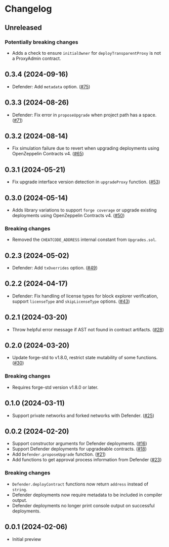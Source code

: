 # Changelog

## Unreleased

### Potentially breaking changes
- Adds a check to ensure `initialOwner` for `deployTransparentProxy` is not a ProxyAdmin contract.

## 0.3.4 (2024-09-16)

- Defender: Add `metadata` option. ([#75](https://github.com/OpenZeppelin/openzeppelin-foundry-upgrades/pull/75))

## 0.3.3 (2024-08-26)

- Defender: Fix error in `proposeUpgrade` when project path has a space. ([#71](https://github.com/OpenZeppelin/openzeppelin-foundry-upgrades/pull/71))

## 0.3.2 (2024-08-14)

- Fix simulation failure due to revert when upgrading deployments using OpenZeppelin Contracts v4. ([#65](https://github.com/OpenZeppelin/openzeppelin-foundry-upgrades/pull/65))

## 0.3.1 (2024-05-21)

- Fix upgrade interface version detection in `upgradeProxy` function. ([#53](https://github.com/OpenZeppelin/openzeppelin-foundry-upgrades/pull/53))

## 0.3.0 (2024-05-14)

- Adds library variations to support `forge coverage` or upgrade existing deployments using OpenZeppelin Contracts v4. ([#50](https://github.com/OpenZeppelin/openzeppelin-foundry-upgrades/pull/50))

### Breaking changes
- Removed the `CHEATCODE_ADDRESS` internal constant from `Upgrades.sol`.

## 0.2.3 (2024-05-02)

- Defender: Add `txOverrides` option. ([#49](https://github.com/OpenZeppelin/openzeppelin-foundry-upgrades/pull/49))

## 0.2.2 (2024-04-17)

- Defender: Fix handling of license types for block explorer verification, support `licenseType` and `skipLicenseType` options. ([#43](https://github.com/OpenZeppelin/openzeppelin-foundry-upgrades/pull/43))

## 0.2.1 (2024-03-20)

- Throw helpful error message if AST not found in contract artifacts. ([#28](https://github.com/OpenZeppelin/openzeppelin-foundry-upgrades/pull/28))

## 0.2.0 (2024-03-20)

- Update forge-std to v1.8.0, restrict state mutability of some functions. ([#30](https://github.com/OpenZeppelin/openzeppelin-foundry-upgrades/pull/30))

### Breaking changes
- Requires forge-std version v1.8.0 or later.

## 0.1.0 (2024-03-11)

- Support private networks and forked networks with Defender. ([#25](https://github.com/OpenZeppelin/openzeppelin-foundry-upgrades/pull/25))

## 0.0.2 (2024-02-20)

- Support constructor arguments for Defender deployments. ([#16](https://github.com/OpenZeppelin/openzeppelin-foundry-upgrades/pull/16))
- Support Defender deployments for upgradeable contracts. ([#18](https://github.com/OpenZeppelin/openzeppelin-foundry-upgrades/pull/18))
- Add `Defender.proposeUpgrade` function. ([#21](https://github.com/OpenZeppelin/openzeppelin-foundry-upgrades/pull/21))
- Add functions to get approval process information from Defender ([#23](https://github.com/OpenZeppelin/openzeppelin-foundry-upgrades/pull/23))

### Breaking changes
- `Defender.deployContract` functions now return `address` instead of `string`.
- Defender deployments now require metadata to be included in compiler output.
- Defender deployments no longer print console output on successful deployments.

## 0.0.1 (2024-02-06)

- Initial preview